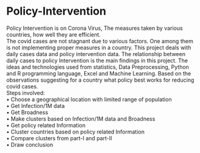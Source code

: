 # Policy-Intervention
Policy Intervention is on Corona Virus, The measures taken by various countries, how well they are efficient.<br/>
The covid cases are not stagnant due to various factors. One among them is not implementing proper measures in a country. This project deals with daily cases data and policy intervention data. The relationship between daily cases to policy Intervention is the main findings in this project. The ideas and technologies used from statistics, Data Preprocessing, Python and R programming language, Excel and Machine Learning. Based on the observations suggesting for a country what policy best works for reducing covid cases.<br/>
Steps involved:<br/>
•	Choose a geographical location with limited range of population<br/>
•	Get Infection/1M data<br/>
•	Get Broadness<br/>
•	Make clusters based on Infection/1M data and Broadness<br/>
•	Get policy related Information<br/>
•	Cluster countries based on policy related Information<br/>
•	Compare clusters from part-I and part-II<br/>
•	Draw conclusion<br/>
